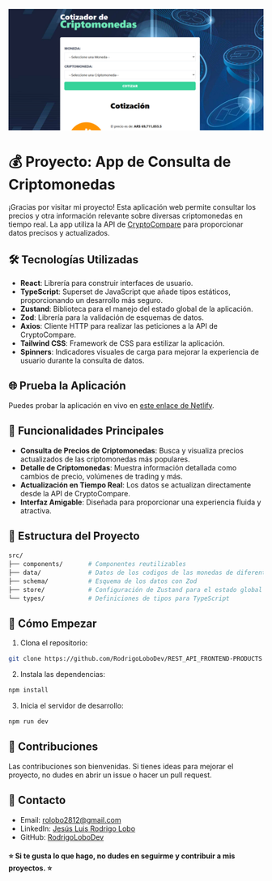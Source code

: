 <!-- Banner -->
![Banner](public/banner.png)

# 💰 Proyecto: App de Consulta de Criptomonedas

¡Gracias por visitar mi proyecto! Esta aplicación web permite consultar los precios y otra información relevante sobre diversas criptomonedas en tiempo real. La app utiliza la API de [CryptoCompare](https://min-api.cryptocompare.com/) para proporcionar datos precisos y actualizados.

## 🛠️ Tecnologías Utilizadas

- **React**: Librería para construir interfaces de usuario.
- **TypeScript**: Superset de JavaScript que añade tipos estáticos, proporcionando un desarrollo más seguro.
- **Zustand**: Biblioteca para el manejo del estado global de la aplicación.
- **Zod**: Librería para la validación de esquemas de datos.
- **Axios**: Cliente HTTP para realizar las peticiones a la API de CryptoCompare.
- **Tailwind CSS**: Framework de CSS para estilizar la aplicación.
- **Spinners**: Indicadores visuales de carga para mejorar la experiencia de usuario durante la consulta de datos.

## 🌐 Prueba la Aplicación

Puedes probar la aplicación en vivo en [este enlace de Netlify](https://tu-enlace-netlify.com).

## 📝 Funcionalidades Principales

- **Consulta de Precios de Criptomonedas**: Busca y visualiza precios actualizados de las criptomonedas más populares.
- **Detalle de Criptomonedas**: Muestra información detallada como cambios de precio, volúmenes de trading y más.
- **Actualización en Tiempo Real**: Los datos se actualizan directamente desde la API de CryptoCompare.
- **Interfaz Amigable**: Diseñada para proporcionar una experiencia fluida y atractiva.

## 📂 Estructura del Proyecto

```bash
src/
├── components/       # Componentes reutilizables
├── data/             # Datos de los codigos de las monedas de diferentes paises
├── schema/           # Esquema de los datos con Zod
├── store/            # Configuración de Zustand para el estado global
└── types/            # Definiciones de tipos para TypeScript
```
## 🚀 Cómo Empezar
1. Clona el repositorio:

```bash
git clone https://github.com/RodrigoLoboDev/REST_API_FRONTEND-PRODUCTS
```
2. Instala las dependencias:

```bash
npm install
```

3. Inicia el servidor de desarrollo:

```bash
npm run dev
```

## 🤝 Contribuciones
Las contribuciones son bienvenidas. Si tienes ideas para mejorar el proyecto, no dudes en abrir un issue o hacer un pull request.

## 📧 Contacto
- Email: rolobo2812@gmail.com
- LinkedIn: [Jesús Luis Rodrigo Lobo](https://www.linkedin.com/in/jes%C3%BAs-luis-rodrigo-lobo-6594a81b4/)
- GitHub: [RodrigoLoboDev](https://github.com/RodrigoLoboDev)

#### ⭐️ Si te gusta lo que hago, no dudes en seguirme y contribuir a mis proyectos. ⭐️